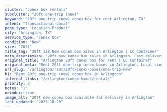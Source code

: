 ```yaml
---
cluster: "conex box rentals"
subcluster: "20ft one-trip (new)"
keyword: "20ft one-trip (new) conex box for rent Arlington, TX"
intent: "Transactional-Local"
page_type: "Location-Product"
city: "Arlington, TX"
service_type: "conex box"
condition: "New"
size: "20ft"
title_tag: "20ft I28 New conex box Sales in Arlington | LC Container"
meta_description: "20ft new conex box sales in Arlington. Fast delivery, competitive pricing. Serving conex boxes area. Quote ID: BW5. Call (214) 524-4168 for your free quote today."
original_title: "Arlington 20ft conex box for rent | LC Container"
original_meta: "Rent 20ft one-trip conex boxes in Arlington. Local since 2003. Flexible rental terms. Same-week delivery available. Get your free quote — call (214) 524-4168..."
url_slug: "/arlington/rent/20ft/conex-boxes/one-trip-new"
h1: "Rent 20ft one-trip (new) conex box in Arlington"
internal_links: "/arlington/conex-boxes/rentals"
priority: 3
notes: "1"
noindex: true
image_alt: "20ft new conex box available for delivery in Arlington"
last_updated: "2025-10-20"
---
```


<!-- TODO: Add unique city/inventory copy, images, and internal links here. -->
